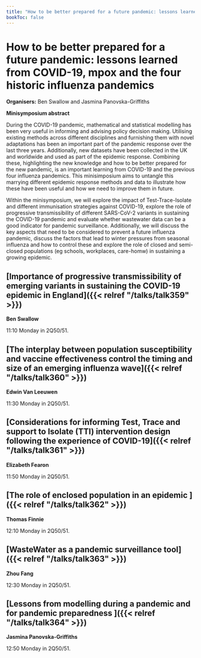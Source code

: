 ```yaml
---
title: "How to be better prepared for a future pandemic: lessons learned from COVID-19, mpox and the four historic influenza pandemics"
bookToc: false
---
```


# How to be better prepared for a future pandemic: lessons learned from COVID-19, mpox and the four historic influenza pandemics

**Organisers:** Ben Swallow and Jasmina Panovska-Griffiths

**Minisymposium abstract**

During the COVID-19 pandemic, mathematical and statistical modelling has been very useful in informing and advising policy decision making. Utilising existing methods across different disciplines and furnishing them with novel adaptations has been an important part of the pandemic response over the last three years. Additionally, new datasets have been collected in the UK and worldwide and used as part of the epidemic response. Combining these, highlighting the new knowledge and how to be better prepared for the new pandemic, is an important learning from COVID-19 and the previous four influenza pandemics. This minisimposium aims to untangle this marrying different epidemic response methods and data to illustrate how these have been useful and how we need to improve them in future.  
 
Within the minisymposium, we will explore the impact of Test-Trace-Isolate and different immunisation strategies against COVID-19, explore the role of progressive transmissibility of different SARS-CoV-2 variants in sustaining the COVID-19 pandemic and evaluate whether wastewater data can be a good indicator for pandemic surveillance. Additionally, we will discuss the key aspects that need to be considered to prevent a future influenza pandemic, discuss the factors that lead to winter pressures from seasonal influenza and how to control these and explore the role of closed and semi-closed populations (eg schools, workplaces, care-homw) in sustaining a growing epidemic.  



## [Importance of progressive transmissibility of emerging variants in sustaining the COVID-19 epidemic in England]({{< relref "/talks/talk359" >}})

**Ben Swallow**

11:10 Monday in 2Q50/51.


## [The interplay between population susceptibility and vaccine effectiveness control the timing and size of an emerging influenza wave]({{< relref "/talks/talk360" >}})

**Edwin Van Leeuwen**

11:30 Monday in 2Q50/51.


## [Considerations for informing Test, Trace and support to Isolate (TTI) intervention design following the experience of COVID-19]({{< relref "/talks/talk361" >}})

**Elizabeth Fearon**

11:50 Monday in 2Q50/51.


## [The role of enclosed population in an epidemic ]({{< relref "/talks/talk362" >}})

**Thomas Finnie**

12:10 Monday in 2Q50/51.


## [WasteWater as a pandemic surveillance tool]({{< relref "/talks/talk363" >}})

**Zhou Fang**

12:30 Monday in 2Q50/51.


## [Lessons from modelling during a pandemic and for pandemic preparedness ]({{< relref "/talks/talk364" >}})

**Jasmina Panovska-Griffiths**

12:50 Monday in 2Q50/51.


